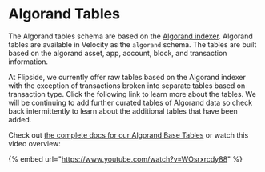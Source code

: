 # Algorand Tables

The Algorand tables schema are based on the [Algorand indexer](https://github.com/algorand/indexer/releases/tag/2.8.0). Algorand tables are available in Velocity as the `algorand` schema. The tables are built based on the algorand asset, app, account,  block, and transaction information.

At Flipside, we currently offer raw tables based on the Algorand indexer with the exception of transactions broken into separate tables based on transaction type. Click the following link to learn more about the tables. We will be continuing to add further curated tables of Algorand data so check back intermittently to learn about the additional tables that have been added.

Check out [the complete docs for our Algorand Base Tables](algorand-base-tables/) or watch this video overview:

{% embed url="https://www.youtube.com/watch?v=WOsrxrcdy88" %}



